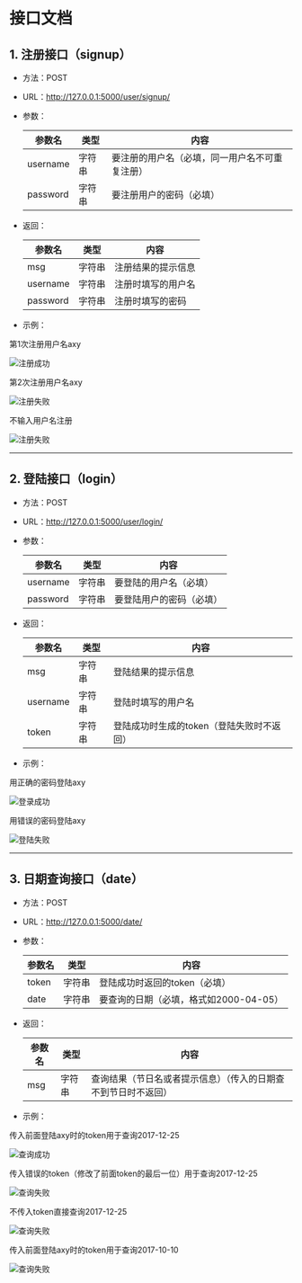 # 接口文档

## 1. 注册接口（signup）

* 方法：POST

* URL：<http://127.0.0.1:5000/user/signup/>

* 参数：

  | 参数名   | 类型   | 内容                                           |
  | -------- | ------ | ---------------------------------------------- |
  | username | 字符串 | 要注册的用户名（必填，同一用户名不可重复注册） |
  | password | 字符串 | 要注册用户的密码（必填）                       |

* 返回：

  | 参数名   | 类型   | 内容               |
  | -------- | ------ | ------------------ |
  | msg      | 字符串 | 注册结果的提示信息 |
  | username | 字符串 | 注册时填写的用户名 |
  | password | 字符串 | 注册时填写的密码   |

* 示例：

第1次注册用户名axy

![注册成功](images/signup1.png)

第2次注册用户名axy

![注册失败](/images/signup2.png)

不输入用户名注册

![注册失败](/images/signup3.png)

---

## 2. 登陆接口（login）

* 方法：POST

* URL：<http://127.0.0.1:5000/user/login/>

* 参数：

  | 参数名   | 类型   | 内容                     |
  | -------- | ------ | ------------------------ |
  | username | 字符串 | 要登陆的用户名（必填）   |
  | password | 字符串 | 要登陆用户的密码（必填） |

* 返回：

  | 参数名   | 类型   | 内容                                      |
  | -------- | ------ | ----------------------------------------- |
  | msg      | 字符串 | 登陆结果的提示信息                        |
  | username | 字符串 | 登陆时填写的用户名                        |
  | token    | 字符串 | 登陆成功时生成的token（登陆失败时不返回） |

* 示例：

用正确的密码登陆axy

![登录成功](images/login1.png)

用错误的密码登陆axy

![登陆失败](images/login2.png)

---

## 3. 日期查询接口（date）

* 方法：POST

* URL：<http://127.0.0.1:5000/date/>

* 参数：

  | 参数名   | 类型   | 内容                     |
  | -------- | ------ | ------------------------ |
  | token | 字符串 | 登陆成功时返回的token（必填） |
  | date | 字符串 | 要查询的日期（必填，格式如2000-04-05） |

* 返回：

  | 参数名 | 类型   | 内容                                                         |
  | ------ | ------ | ------------------------------------------------------------ |
  | msg    | 字符串 | 查询结果（节日名或者提示信息）（传入的日期查不到节日时不返回） |
  
* 示例：

传入前面登陆axy时的token用于查询2017-12-25

![查询成功](images/date1.png)

传入错误的token（修改了前面token的最后一位）用于查询2017-12-25

![查询失败](images/date2.png)

不传入token直接查询2017-12-25

![查询失败](images/date3.png)

传入前面登陆axy时的token用于查询2017-10-10

![查询失败](images/date4.png)
